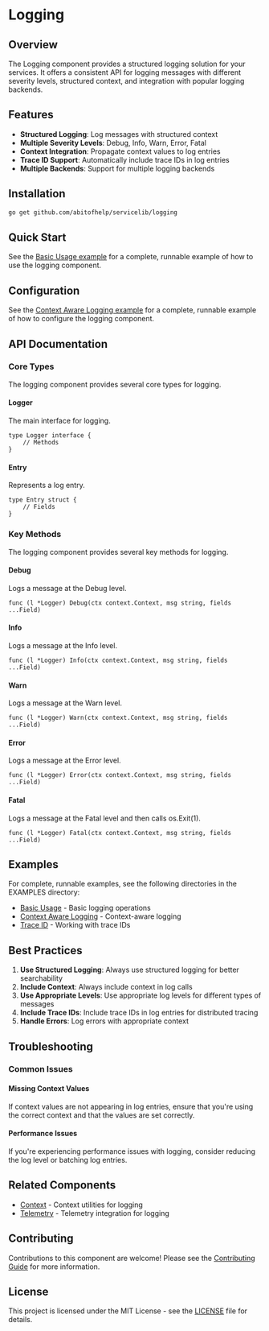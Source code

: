 # Logging

## Overview

The Logging component provides a structured logging solution for your services. It offers a consistent API for logging messages with different severity levels, structured context, and integration with popular logging backends.

## Features

- **Structured Logging**: Log messages with structured context
- **Multiple Severity Levels**: Debug, Info, Warn, Error, Fatal
- **Context Integration**: Propagate context values to log entries
- **Trace ID Support**: Automatically include trace IDs in log entries
- **Multiple Backends**: Support for multiple logging backends

## Installation

```bash
go get github.com/abitofhelp/servicelib/logging
```

## Quick Start

See the [Basic Usage example](../EXAMPLES/logging/basic_usage/README.md) for a complete, runnable example of how to use the logging component.

## Configuration

See the [Context Aware Logging example](../EXAMPLES/logging/context_aware_logging/README.md) for a complete, runnable example of how to configure the logging component.

## API Documentation

### Core Types

The logging component provides several core types for logging.

#### Logger

The main interface for logging.

```
type Logger interface {
    // Methods
}
```

#### Entry

Represents a log entry.

```
type Entry struct {
    // Fields
}
```

### Key Methods

The logging component provides several key methods for logging.

#### Debug

Logs a message at the Debug level.

```
func (l *Logger) Debug(ctx context.Context, msg string, fields ...Field)
```

#### Info

Logs a message at the Info level.

```
func (l *Logger) Info(ctx context.Context, msg string, fields ...Field)
```

#### Warn

Logs a message at the Warn level.

```
func (l *Logger) Warn(ctx context.Context, msg string, fields ...Field)
```

#### Error

Logs a message at the Error level.

```
func (l *Logger) Error(ctx context.Context, msg string, fields ...Field)
```

#### Fatal

Logs a message at the Fatal level and then calls os.Exit(1).

```
func (l *Logger) Fatal(ctx context.Context, msg string, fields ...Field)
```

## Examples

For complete, runnable examples, see the following directories in the EXAMPLES directory:

- [Basic Usage](../EXAMPLES/logging/basic_usage/README.md) - Basic logging operations
- [Context Aware Logging](../EXAMPLES/logging/context_aware_logging/README.md) - Context-aware logging
- [Trace ID](../EXAMPLES/logging/trace_id/README.md) - Working with trace IDs

## Best Practices

1. **Use Structured Logging**: Always use structured logging for better searchability
2. **Include Context**: Always include context in log calls
3. **Use Appropriate Levels**: Use appropriate log levels for different types of messages
4. **Include Trace IDs**: Include trace IDs in log entries for distributed tracing
5. **Handle Errors**: Log errors with appropriate context

## Troubleshooting

### Common Issues

#### Missing Context Values

If context values are not appearing in log entries, ensure that you're using the correct context and that the values are set correctly.

#### Performance Issues

If you're experiencing performance issues with logging, consider reducing the log level or batching log entries.

## Related Components

- [Context](../context/README.md) - Context utilities for logging
- [Telemetry](../telemetry/README.md) - Telemetry integration for logging

## Contributing

Contributions to this component are welcome! Please see the [Contributing Guide](../CONTRIBUTING.md) for more information.

## License

This project is licensed under the MIT License - see the [LICENSE](../LICENSE) file for details.